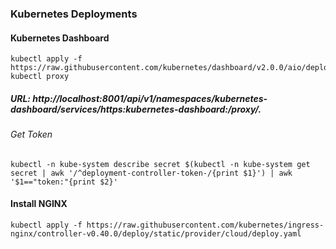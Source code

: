 ### Kubernetes Deployments

#### Kubernetes Dashboard
```
kubectl apply -f https://raw.githubusercontent.com/kubernetes/dashboard/v2.0.0/aio/deploy/recommended.yaml
kubectl proxy
```
##### URL: http://localhost:8001/api/v1/namespaces/kubernetes-dashboard/services/https:kubernetes-dashboard:/proxy/.

###### Get Token
```
kubectl -n kube-system describe secret $(kubectl -n kube-system get secret | awk '/^deployment-controller-token-/{print $1}') | awk '$1=="token:"{print $2}'
```

#### Install NGINX
```
kubectl apply -f https://raw.githubusercontent.com/kubernetes/ingress-nginx/controller-v0.40.0/deploy/static/provider/cloud/deploy.yaml

```